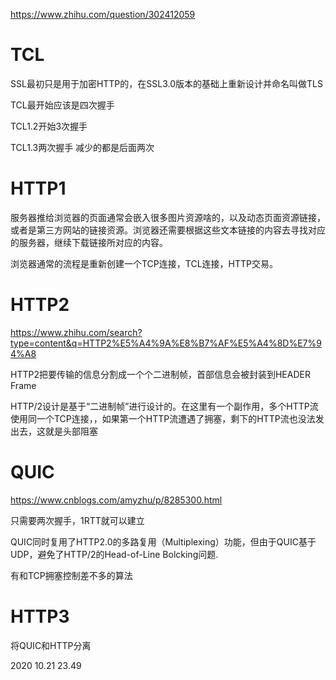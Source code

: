 https://www.zhihu.com/question/302412059

# TCL

SSL最初只是用于加密HTTP的，在SSL3.0版本的基础上重新设计并命名叫做TLS

TCL最开始应该是四次握手

TCL1.2开始3次握手

TCL1.3两次握手     减少的都是后面两次



# HTTP1

服务器推给浏览器的页面通常会嵌入很多图片资源啥的，以及动态页面资源链接，或者是第三方网站的链接资源。浏览器还需要根据这些文本链接的内容去寻找对应的服务器，继续下载链接所对应的内容。

浏览器通常的流程是重新创建一个TCP连接，TCL连接，HTTP交易。





# HTTP2

https://www.zhihu.com/search?type=content&q=HTTP2%E5%A4%9A%E8%B7%AF%E5%A4%8D%E7%94%A8

HTTP2把要传输的信息分割成一个个二进制帧，首部信息会被封装到HEADER Frame

HTTP/2设计是基于“二进制帧”进行设计的。在这里有一个副作用，多个HTTP流使用同一个TCP连接，，如果第一个HTTP流遭遇了拥塞，剩下的HTTP流也没法发出去，这就是头部阻塞



# QUIC

https://www.cnblogs.com/amyzhu/p/8285300.html

只需要两次握手，1RTT就可以建立

QUIC同时复用了HTTP2.0的多路复用（Multiplexing）功能，但由于QUIC基于UDP，避免了HTTP/2的Head-of-Line Bolcking问题.

有和TCP拥塞控制差不多的算法



# HTTP3

将QUIC和HTTP分离







2020 10.21  23.49
